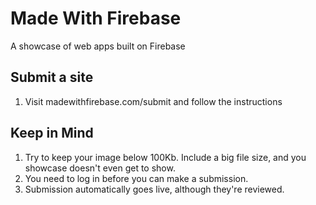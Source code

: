 # Made With Firebase

A showcase of web apps built on Firebase

## Submit a site

1. Visit madewithfirebase.com/submit and follow the instructions

## Keep in Mind

1. Try to keep your image below 100Kb. Include a big file size, and you showcase doesn't even get to show.
2. You need to log in before you can make a submission.
3. Submission automatically goes live, although they're reviewed. 

